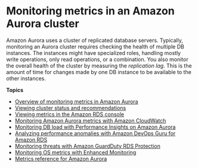 # Monitoring metrics in an Amazon Aurora cluster<a name="MonitoringAurora"></a>

Amazon Aurora uses a cluster of replicated database servers\. Typically, monitoring an Aurora cluster requires checking the health of multiple DB instances\. The instances might have specialized roles, handling mostly write operations, only read operations, or a combination\. You also monitor the overall health of the cluster by measuring the *replication lag*\. This is the amount of time for changes made by one DB instance to be available to the other instances\.

**Topics**
+ [Overview of monitoring metrics in Amazon Aurora](MonitoringOverview.md)
+ [Viewing cluster status and recommendations](accessing-monitoring.md)
+ [Viewing metrics in the Amazon RDS console](USER_Monitoring.md)
+ [Monitoring Amazon Aurora metrics with Amazon CloudWatch](monitoring-cloudwatch.md)
+ [Monitoring DB load with Performance Insights on Amazon Aurora](USER_PerfInsights.md)
+ [Analyzing performance anomalies with Amazon DevOps Guru for Amazon RDS](devops-guru-for-rds.md)
+ [Monitoring threats with Amazon GuardDuty RDS Protection](guard-duty-rds-protection.md)
+ [Monitoring OS metrics with Enhanced Monitoring](USER_Monitoring.OS.md)
+ [Metrics reference for Amazon Aurora](metrics-reference.md)